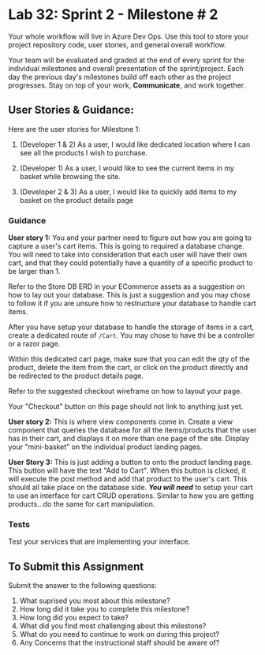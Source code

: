 # Lab 32: Sprint 2 - Milestone # 2

Your whole workflow will live in Azure Dev Ops. Use this tool to store your project repository code, user stories, and general overall workflow. 

Your team will be evaluated and graded at the end of every sprint for the individual milestones and overall presentation of the sprint/project. Each day the previous day's milestones build off each other as the project progresses. Stay on top of your work, **Communicate**, and work together.

## User Stories & Guidance:

Here are the user stories for Milestone 1:

1. (Developer 1 & 2) As a user, I would like dedicated location where I can see all the products I wish to purchase. 

1. (Developer 1) As a user, I would like to see the current items in my basket while browsing the site.

1. (Developer 2 & 3) As a user, I would like to quickly add items to my basket on the product details page


### Guidance

**User story 1:** You and your partner need to figure out how you are going to capture a user's cart items. This is going to required a database change. You will need to take into consideration that each user will have their own cart, and that they could potentially have a quantity of a specific product to be larger than 1. 

Refer to the Store DB ERD in your ECommerce assets as a suggestion on how to lay out your database. This is just a suggestion and you may chose to follow it if you are unsure how to restructure your database to handle cart items. 

After you have setup your database to handle the storage of items in a cart, create a dedicated route of `/Cart`. You may chose to have thi be a controller or a razor page. 

Within this dedicated cart page, make sure that you can edit the qty of the product, delete the item from the cart, or click on the product directly and be redirected to the product details page. 

Refer to the suggested checkout wireframe on how to layout your page. 

Your "Checkout" button on this page should not link to anything just yet. 

**User story 2:** This is where view components come in. Create a view component that queries the database for all the items/products that the user has in their cart, and displays it on more than one page of the site. Display your "mini-basket" on the individual product landing pages. 
	
**User Story 3:**  This is just adding a button to onto the product landing page. This button will have the text "Add to Cart". When this button is clicked, it will execute the post method and add that product to the user's cart. This should all take place on the database side. _**You will need**_ to setup your cart to use an interface for cart CRUD operations. Similar to how you are getting products...do the same for cart manipulation. 


### Tests
Test your services that are implementing your interface.


## To Submit this Assignment

Submit the answer to the following questions:
1. What suprised you most about this milestone?
1. How long did it take you to complete this milestone?
1. How long did you expect to take?
1. What did you find most challenging about this milestone?
1. What do you need to continue to work on during this project?
1. Any Concerns that the instructional staff should be aware of?